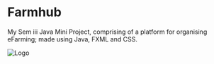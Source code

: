# Farmhub
My Sem iii Java Mini Project, comprising of a platform for organising eFarming; made using Java, FXML and CSS.

![Logo]("logo.png")
